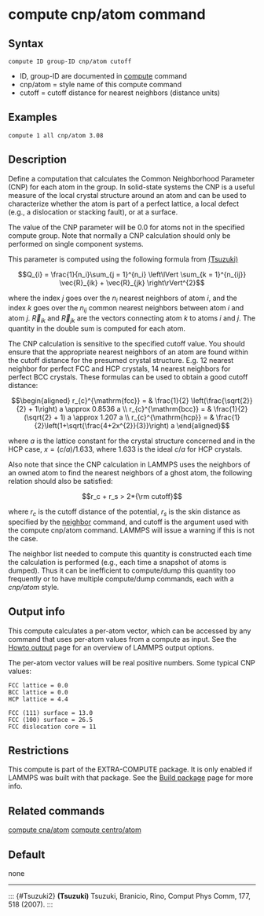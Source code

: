 # compute cnp/atom command

## Syntax

``` LAMMPS
compute ID group-ID cnp/atom cutoff
```

-   ID, group-ID are documented in [compute](compute) command
-   cnp/atom = style name of this compute command
-   cutoff = cutoff distance for nearest neighbors (distance units)

## Examples

``` LAMMPS
compute 1 all cnp/atom 3.08
```

## Description

Define a computation that calculates the Common Neighborhood Parameter
(CNP) for each atom in the group. In solid-state systems the CNP is a
useful measure of the local crystal structure around an atom and can be
used to characterize whether the atom is part of a perfect lattice, a
local defect (e.g., a dislocation or stacking fault), or at a surface.

The value of the CNP parameter will be 0.0 for atoms not in the
specified compute group. Note that normally a CNP calculation should
only be performed on single component systems.

This parameter is computed using the following formula from
[(Tsuzuki)](Tsuzuki2)

$$Q_{i} = \frac{1}{n_i}\sum_{j = 1}^{n_i} \left\lVert \sum_{k = 1}^{n_{ij}}  \vec{R}_{ik} + \vec{R}_{jk} \right\rVert^{2}$$

where the index *j* goes over the $n_i$ nearest neighbors of atom *i*,
and the index *k* goes over the $n_{ij}$ common nearest neighbors
between atom *i* and atom *j*. $\vec{R}_{ik}$ and $\vec{R}_{jk}$ are the
vectors connecting atom *k* to atoms *i* and *j*. The quantity in the
double sum is computed for each atom.

The CNP calculation is sensitive to the specified cutoff value. You
should ensure that the appropriate nearest neighbors of an atom are
found within the cutoff distance for the presumed crystal structure.
E.g. 12 nearest neighbor for perfect FCC and HCP crystals, 14 nearest
neighbors for perfect BCC crystals. These formulas can be used to obtain
a good cutoff distance:

$$\begin{aligned}
r_{c}^{\mathrm{fcc}} = & \frac{1}{2} \left(\frac{\sqrt{2}}{2} + 1\right) a
  \approx 0.8536 a \\
r_{c}^{\mathrm{bcc}} = & \frac{1}{2}(\sqrt{2} + 1) a
  \approx 1.207 a \\
r_{c}^{\mathrm{hcp}} = & \frac{1}{2}\left(1+\sqrt{\frac{4+2x^{2}}{3}}\right) a
\end{aligned}$$

where $a$ is the lattice constant for the crystal structure concerned
and in the HCP case, $x = (c/a) / 1.633$, where 1.633 is the ideal $c/a$
for HCP crystals.

Also note that since the CNP calculation in LAMMPS uses the neighbors of
an owned atom to find the nearest neighbors of a ghost atom, the
following relation should also be satisfied:

$$r_c + r_s > 2*{\rm cutoff}$$

where $r_c$ is the cutoff distance of the potential, $r_s$ is the skin
distance as specified by the [neighbor](neighbor) command, and cutoff is
the argument used with the compute cnp/atom command. LAMMPS will issue a
warning if this is not the case.

The neighbor list needed to compute this quantity is constructed each
time the calculation is performed (e.g., each time a snapshot of atoms
is dumped). Thus it can be inefficient to compute/dump this quantity too
frequently or to have multiple compute/dump commands, each with a
*cnp/atom* style.

## Output info

This compute calculates a per-atom vector, which can be accessed by any
command that uses per-atom values from a compute as input. See the
[Howto output](Howto_output) page for an overview of LAMMPS output
options.

The per-atom vector values will be real positive numbers. Some typical
CNP values:

    FCC lattice = 0.0
    BCC lattice = 0.0
    HCP lattice = 4.4

    FCC (111) surface = 13.0
    FCC (100) surface = 26.5
    FCC dislocation core = 11

## Restrictions

This compute is part of the EXTRA-COMPUTE package. It is only enabled if
LAMMPS was built with that package. See the [Build
package](Build_package) page for more info.

## Related commands

[compute cna/atom](compute_cna_atom) [compute
centro/atom](compute_centro_atom)

## Default

none

------------------------------------------------------------------------

::: {#Tsuzuki2}
**(Tsuzuki)** Tsuzuki, Branicio, Rino, Comput Phys Comm, 177, 518
(2007).
:::
